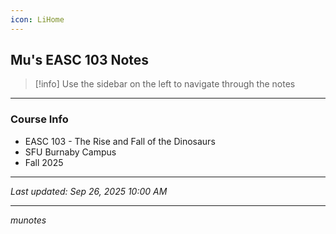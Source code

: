 ```yaml
---
icon: LiHome
---
```

## Mu's EASC 103 Notes

> [!info] Use the sidebar on the left to navigate through the notes

---
### Course Info
- EASC 103 - The Rise and Fall of the Dinosaurs
- SFU Burnaby Campus
- Fall 2025

---

*Last updated: Sep 26, 2025 10:00 AM*

---
*munotes*

